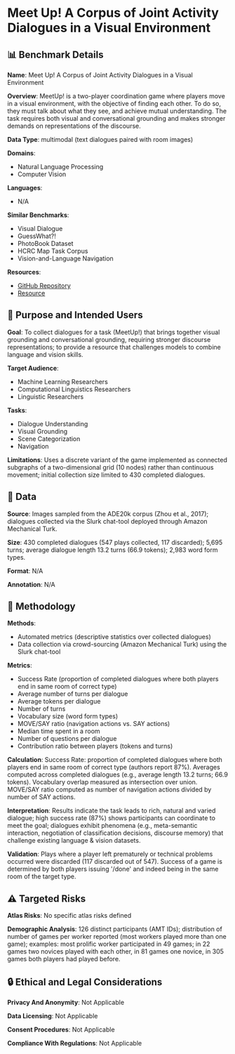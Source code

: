 # Meet Up! A Corpus of Joint Activity Dialogues in a Visual Environment

## 📊 Benchmark Details

**Name**: Meet Up! A Corpus of Joint Activity Dialogues in a Visual Environment

**Overview**: MeetUp! is a two-player coordination game where players move in a visual environment, with the objective of finding each other. To do so, they must talk about what they see, and achieve mutual understanding. The task requires both visual and conversational grounding and makes stronger demands on representations of the discourse.

**Data Type**: multimodal (text dialogues paired with room images)

**Domains**:
- Natural Language Processing
- Computer Vision

**Languages**:
- N/A

**Similar Benchmarks**:
- Visual Dialogue
- GuessWhat?!
- PhotoBook Dataset
- HCRC Map Task Corpus
- Vision-and-Language Navigation

**Resources**:
- [GitHub Repository](https://github.com/clp-research/meetup)
- [Resource](https://arxiv.org/abs/1907.05084)

## 🎯 Purpose and Intended Users

**Goal**: To collect dialogues for a task (MeetUp!) that brings together visual grounding and conversational grounding, requiring stronger discourse representations; to provide a resource that challenges models to combine language and vision skills.

**Target Audience**:
- Machine Learning Researchers
- Computational Linguistics Researchers
- Linguistic Researchers

**Tasks**:
- Dialogue Understanding
- Visual Grounding
- Scene Categorization
- Navigation

**Limitations**: Uses a discrete variant of the game implemented as connected subgraphs of a two-dimensional grid (10 nodes) rather than continuous movement; initial collection size limited to 430 completed dialogues.

## 💾 Data

**Source**: Images sampled from the ADE20k corpus (Zhou et al., 2017); dialogues collected via the Slurk chat-tool deployed through Amazon Mechanical Turk.

**Size**: 430 completed dialogues (547 plays collected, 117 discarded); 5,695 turns; average dialogue length 13.2 turns (66.9 tokens); 2,983 word form types.

**Format**: N/A

**Annotation**: N/A

## 🔬 Methodology

**Methods**:
- Automated metrics (descriptive statistics over collected dialogues)
- Data collection via crowd-sourcing (Amazon Mechanical Turk) using the Slurk chat-tool

**Metrics**:
- Success Rate (proportion of completed dialogues where both players end in same room of correct type)
- Average number of turns per dialogue
- Average tokens per dialogue
- Number of turns
- Vocabulary size (word form types)
- MOVE/SAY ratio (navigation actions vs. SAY actions)
- Median time spent in a room
- Number of questions per dialogue
- Contribution ratio between players (tokens and turns)

**Calculation**: Success Rate: proportion of completed dialogues where both players end in same room of correct type (authors report 87%). Averages computed across completed dialogues (e.g., average length 13.2 turns; 66.9 tokens). Vocabulary overlap measured as intersection over union. MOVE/SAY ratio computed as number of navigation actions divided by number of SAY actions.

**Interpretation**: Results indicate the task leads to rich, natural and varied dialogue; high success rate (87%) shows participants can coordinate to meet the goal; dialogues exhibit phenomena (e.g., meta-semantic interaction, negotiation of classification decisions, discourse memory) that challenge existing language & vision datasets.

**Validation**: Plays where a player left prematurely or technical problems occurred were discarded (117 discarded out of 547). Success of a game is determined by both players issuing '/done' and indeed being in the same room of the target type.

## ⚠️ Targeted Risks

**Atlas Risks**:
No specific atlas risks defined

**Demographic Analysis**: 126 distinct participants (AMT IDs); distribution of number of games per worker reported (most workers played more than one game); examples: most prolific worker participated in 49 games; in 22 games two novices played with each other, in 81 games one novice, in 305 games both players had played before.

## 🔒 Ethical and Legal Considerations

**Privacy And Anonymity**: Not Applicable

**Data Licensing**: Not Applicable

**Consent Procedures**: Not Applicable

**Compliance With Regulations**: Not Applicable
